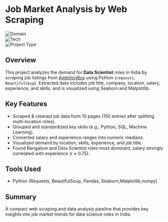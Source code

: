 # Job Market Analysis by Web Scraping

![Domain](https://img.shields.io/badge/Domain-HR%20Analytics-blue?style=for-the-badge)  
![Tech](https://img.shields.io/badge/Tech-Python%20%7C%20Webscraping%20%7C%20Pandas-green?style=for-the-badge)  
![Project Type](https://img.shields.io/badge/Type-Data%20Analysis-yellow?style=for-the-badge)

## Overview

This project analyzes the demand for **Data Scientist** roles in India by scraping job listings from [AmbitionBox](https://www.ambitionbox.com) using Python (`requests`, `BeautifulSoup`). Extracted data includes job title, company, location, salary, experience, and skills, and is visualized using Seaborn and Matplotlib.

## Key Features

- Scraped & cleaned job data from 10 pages (150 entries after splitting multi-location roles).
- Grouped and standardized key skills (e.g., Python, SQL, Machine Learning).
- Converted salary and experience ranges into numeric medians.
- Visualized demand by location, skills, experience, and job title.
- Found Bangalore and Data Scientist roles most dominant; salary strongly correlated with experience (r ≈ 0.75).

## Tools Used

- Python (Requests, BeautifulSoup, Pandas, Seaborn,Matplotlib,numpy)


## Summary

A compact web scraping and data analysis pipeline that provides key insights into job market trends for data science roles in India.

